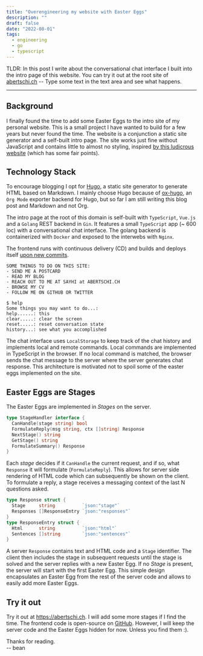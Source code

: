 ```yaml
---
title: "Overengineering my website with Easter Eggs"
description: ""
draft: false
date: "2022-08-01"
tags:
  - engineering
  - go
  - typescript
---
```

TLDR: In this post I write about the conversational chat interface I built
into the intro page of this website. You can try it out at the root site of
[abertschi.ch](/) -- Type some text in the text area and see what happens.
<!--more-->
---

## Background
I finally found the time to add some Easter Eggs to the intro site of my personal website. This is a small project I have wanted to build for a few years but never found the time. The website is a conjunction a static site generator and a self-built intro page. The site works just fine without JavaScript and contains little to almost no styling, inspired [by this ludicrous website](http://bettermotherfuckingwebsite.com/) (which has some fair points).

## Technology Stack
To encourage blogging I opt for [Hugo](/), a static site generator to generate HTML based on Markdown. I mainly choose Hugo because of [ox-hugo](https://github.com/kaushalmodi/ox-hugo), an `Org Mode` exporter backend for Hugo, but so far I am still writing this blog post and Markdown and not Org.


The intro page at the root of this domain is self-built with `TypeScript`,
`Vue.js` and a `Golang` REST backend in `Gin`. It features a small
`TypeScript` app (~ 600 loc) with a conversational chat interface. The golang
backend is containerized with `Docker` and exposed to the interwebs with `Nginx`. 

The frontend runs with continuous delivery (CD) and builds and deploys itself [upon new commits](https://github.com/abertschi/abertschi.ch/actions/workflows/deploy.yml).



```
SOME THINGS TO DO ON THIS SITE:
- SEND ME A POSTCARD
- READ MY BLOG
- REACH OUT TO ME AT SAYHI at ABERTSCHI.CH
- BROWSE MY CV
- FOLLOW ME ON GITHUB OR TWITTER

$ help
Some things you may want to do...:
help......: this
clear.....: clear the screen
reset.....: reset conversation state
history...: see what you accomplished
```

The chat interface uses `LocalStorage` to keep track of the chat history and implements local and remote commands. Local commands are implemented in TypeScript in the browser. If no local command is matched, the browser sends the chat message to the server where the server generates chat response. This architecture is motivated not to spoil some of the easter eggs implemented on the site.

## Easter Eggs are Stages
The Easter Eggs are implemented in _Stages_ on the server.
```go
type StageHandler interface {
  CanHandle(stage string) bool
  FormulateReply(msg string, ctx []string) Response
  NextStage() string
  GetStage() string
  FormulateSummary() Response
}
```
Each _stage_ decides if it `CanHandle` the current request, and if so, what `Response` it will formulate (`FormulateReply`). This allows for server side rendering of HTML code which can subsequently be shown on the client. To formulate a reply, a stage receives a messaging context of the last N questions asked.

```go
type Response struct {
  Stage     string          `json:"stage"`
  Responses []ResponseEntry `json:"responses"`
}
type ResponseEntry struct {
  Html      string          `json:"html"`
  Sentences []string        `json:"sentences"`
}
```
A server `Response` contains text and HTML code and a `Stage` identifier. The client then includes the stage in subsequent requests until the stage is solved and the server replies with a new Easter Egg. If no _Stage_ is present, the server will start with the first Easter Egg. This simple design encapsulates an Easter Egg from the rest of the server code and allows to easily add more Easter Eggs.

## Try it out

Try it out at https://abertschi.ch. I will add some more stages if I find the
time. The frontend code is open-source on
[GitHub](https://github.com/abertschi/abertschi.ch). However, I will keep the
server code and the Easter Eggs hidden for now. Unless you find them :).

Thanks for reading.  
-- bean
